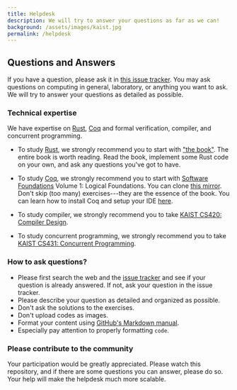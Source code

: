 ```yaml
---
title: Helpdesk
description: We will try to answer your questions as far as we can!
background: /assets/images/kaist.jpg
permalink: /helpdesk
---
```


## Questions and Answers

If you have a question, please ask it in [this issue tracker](https://github.com/kaist-cp/helpdesk/issues).
You may ask questions on computing in general, laboratory, or anything you want to ask.
We will try to answer your questions as detailed as possible.

### Technical expertise

We have expertise on [Rust](https://www.rust-lang.org/), [Coq](https://coq.inria.fr/) and formal verification, compiler, and concurrent programming.

- To study [Rust](https://www.rust-lang.org/), we strongly recommend you to start with ["the
  book"](https://doc.rust-lang.org/book/). The entire book is worth reading. Read the book,
  implement some Rust code on your own, and ask any questions you've got to have.

- To study [Coq](https://coq.inria.fr/), we strongly recommend you to start with [Software
  Foundations](https://softwarefoundations.cis.upenn.edu/) Volume 1: Logical Foundations. You can
  clone [this mirror](https://github.com/kaist-cp/software-foundations/tree/master/lf). Don't skip
  (too many) exercises---they are the essence of the book. You can learn how to install Coq and
  setup your IDE [here](coq/README.md).

- To study compiler, we strongly recommend you to take [KAIST CS420: Compiler Design](https://github.com/kaist-cp/cs420).

- To study concurrent programming, we strongly recommend you to take [KAIST CS431: Concurrent Programming](https://github.com/kaist-cp/cs492-concur).


### How to ask questions?

- Please first search the web and the [issue tracker](https://github.com/kaist-cp/helpdesk/issues) and see if your question is already answered.
  If not, ask your question in the issue tracker.
- Please describe your question as detailed and organized as possible.
- Don't ask the solutions to the exercises.
- Don't upload codes as images.
- Format your content using [GitHub's Markdown manual](https://guides.github.com/features/mastering-markdown/).
- Especially pay attention to properly formatting `code`.


### Please contribute to the community

Your participation would be greatly appreciated.
Please watch this repository, and if there are some questions you can answer, please do so.
Your help will make the helpdesk much more scalable.
